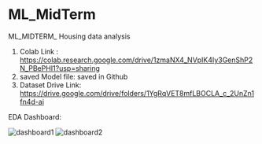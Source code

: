 # ML_MidTerm
ML_MIDTERM_ Housing data analysis


1. Colab Link : https://colab.research.google.com/drive/1zmaNX4_NVpIK4Iy3GenShP2N_PBePHI1?usp=sharing
2. saved Model file: saved in Github
3. Dataset Drive Link:  https://drive.google.com/drive/folders/1YgRqVET8mfLBOCLA_c_2UnZn1fn4d-ai

EDA Dashboard:

![dashboard1](https://user-images.githubusercontent.com/77387431/159429388-62d564bd-356c-459f-a07a-da4c6c48bbc2.jpeg)
![dashboard2](https://user-images.githubusercontent.com/77387431/159429400-b663ded2-cb8f-4d74-ac36-a24254827c24.jpeg)

